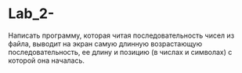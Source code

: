 # Lab_2-
Написать программу, которая читая последовательность чисел из файла, выводит на экран самую длинную возрастающую последовательность, ее длину и позицию  (в числах и символах) с которой она началась.
